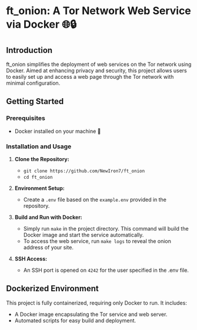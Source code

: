# ft_onion: A Tor Network Web Service via Docker 🌐🔒

## Introduction

ft_onion simplifies the deployment of web services on the Tor network using Docker. Aimed at enhancing privacy and security, this project allows users to easily set up and access a web page through the Tor network with minimal configuration.

## Getting Started

### Prerequisites

- Docker installed on your machine 🐳

### Installation and Usage

1. **Clone the Repository:**
   - `git clone https://github.com/NewIron7/ft_onion`
   - `cd ft_onion`

2. **Environment Setup:**
   - Create a `.env` file based on the `example.env` provided in the repository.

3. **Build and Run with Docker:**
   - Simply run `make` in the project directory. This command will build the Docker image and start the service automatically.
   - To access the web service, run `make logs` to reveal the onion address of your site.

4. **SSH Access:**
   - An SSH port is opened on `4242` for the user specified in the .env file.

## Dockerized Environment

This project is fully containerized, requiring only Docker to run. It includes:
- A Docker image encapsulating the Tor service and web server.
- Automated scripts for easy build and deployment.
